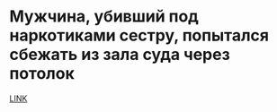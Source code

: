 # Мужчина, убивший под наркотиками сестру, попытался сбежать из зала суда через потолок



[LINK](https://varlamov.ru/3706391.html)